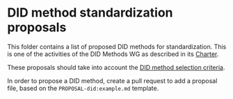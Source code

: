 # DID method standardization proposals

This folder contains a list of proposed DID methods for standardization.
This is one of the activities of the DID Methods WG as described in its [Charter](https://github.com/decentralized-identity/org/blob/main/Org%20documents/WG%20documents/DIF_DID_Methods_WG_Charter_v1.pdf).

These proposals should take into account the [DID method selection criteria](../selection-criteria/).

In order to propose a DID method, create a pull request to add a proposal file, based on the `PROPOSAL-did:example.md` template.
